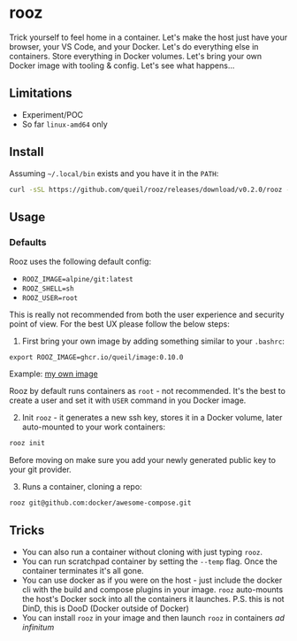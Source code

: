 # rooz

Trick yourself to feel home in a container.
Let's make the host just have your browser, your VS Code, and your Docker.
Let's do everything else in containers. Store everything in Docker volumes.
Let's bring your own Docker image with tooling & config.
Let's see what happens...

## Limitations

* Experiment/POC
* So far `linux-amd64` only

## Install

Assuming `~/.local/bin` exists and you have it in the `PATH`:

```sh
curl -sSL https://github.com/queil/rooz/releases/download/v0.2.0/rooz -o ~/.local/bin/rooz && chmod +x ~/.local/bin/rooz
```

## Usage

### Defaults

Rooz uses the following default config:

* `ROOZ_IMAGE=alpine/git:latest`
* `ROOZ_SHELL=sh`
* `ROOZ_USER=root`

This is really not recommended from both the user experience and security point of view. For the best UX please follow the below steps:

1. First bring your own image by adding something similar to your `.bashrc`:
```
export ROOZ_IMAGE=ghcr.io/queil/image:0.10.0
```

Example: [my own image](https://github.com/queil/image/blob/main/src/Dockerfile)

Rooz by default runs containers as `root` - not recommended. It's the best to create a user and set it with `USER` command in you Docker image.

2. Init `rooz` - it generates a new ssh key, stores it in a Docker volume, later auto-mounted to your work containers:

```sh
rooz init
```

Before moving on make sure you add your newly generated public key to your git provider.

3. Runs a container, cloning a repo:

```sh
rooz git@github.com:docker/awesome-compose.git
```

## Tricks

* You can also run a container without cloning with just typing `rooz`.
* You can run scratchpad container by setting the `--temp` flag. Once the container terminates it's all gone.
* You can use docker as if you were on the host - just include the docker cli with the build and compose plugins in your image.
  `rooz` auto-mounts the host's Docker sock into all the containers it launches. P.S. this is not DinD, this is DooD (Docker outside of Docker)
* You can install `rooz` in your image and then launch `rooz` in containers *ad infinitum*

